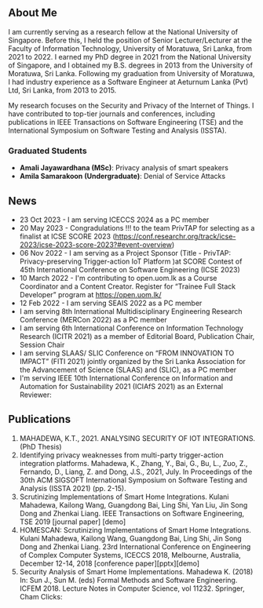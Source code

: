 ## About Me
I am currently serving as a research fellow at the National University of Singapore. Before this, I held the position of Senior Lecturer/Lecturer at the Faculty of Information Technology, University of Moratuwa, Sri Lanka, from 2021 to 2022. I earned my PhD degree in 2021 from the National University of Singapore, and I obtained my B.S. degrees in 2013 from the University of Moratuwa, Sri Lanka. Following my graduation from University of Moratuwa, I had industry experience as a Software Engineer at Aeturnum Lanka (Pvt) Ltd, Sri Lanka, from 2013 to 2015.

My research focuses on the Security and Privacy of the Internet of Things. I have contributed to top-tier journals and conferences, including publications in IEEE Transactions on Software Engineering (TSE) and the International Symposium on Software Testing and Analysis (ISSTA).

### Graduated Students

- **Amali Jayawardhana (MSc)**: Privacy analysis of smart speakers
- **Amila Samarakoon (Undergraduate)**: Denial of Service Attacks

## News
- 23 Oct 2023 - I am serving ICECCS 2024 as a PC member
- 20 May 2023 - Congradulations !!! to the team PrivTAP for selecting as a finalist at ICSE SCORE 2023 (https://conf.researchr.org/track/icse-2023/icse-2023-score-2023?#event-overview)
- 06 Nov 2022 - I am serving as a Project Sponsor (Title - PrivTAP: Privacy-preserving Trigger-action IoT Platform )at SCORE Contest of 45th International Conference on Software Engineering (ICSE 2023) 
- 10 March 2022 - I'm contributing to open.uom.lk as a Course Coordinator and a Content Creator. Register for “Trainee Full Stack Developer” program at https://open.uom.lk/
- 12 Feb 2022 - I am serving SEAIS 2022 as a PC member
- I am serving 8th International Multidisciplinary Engineering Research Conference (MERCon 2022) as a PC member
- I am serving 6th International Conference on Information Technology Research (ICITR 2021) as a member of Editorial Board, Publication Chair, Session Chair
- I am serving SLAAS/ SLIC Conference on “FROM INNOVATION TO IMPACT” (FITI 2021) jointly organized by the Sri Lanka Association for the Advancement of Science (SLAAS) and (SLIC), as a PC member
- I'm serving IEEE 10th International Conference on Information and Automation for Sustainability 2021 (ICIAfS 2021) as an External Reviewer: 


## Publications
1. MAHADEWA, K.T., 2021. ANALYSING SECURITY OF IOT INTEGRATIONS. (PhD Thesis)
2. Identifying privacy weaknesses from multi-party trigger-action integration platforms. Mahadewa, K., Zhang, Y., Bai, G., Bu, L., Zuo, Z., Fernando, D., Liang, Z. and Dong, J.S., 2021, July.  In Proceedings of the 30th ACM SIGSOFT International Symposium on Software Testing and Analysis (ISSTA 2021) (pp. 2-15).
3. Scrutinizing Implementations of Smart Home Integrations.
Kulani Mahadewa, Kailong Wang, Guangdong Bai, Ling Shi, Yan Liu, Jin Song Dong and Zhenkai Liang. IEEE Transactions on Software Engineering, TSE 2019 [journal paper] [demo]
4. HOMESCAN: Scrutinizing Implementations of Smart Home Integrations. Kulani Mahadewa, Kailong Wang, Guangdong Bai, Ling Shi, Jin Song Dong and Zhenkai Liang. 23rd International Conference on Engineering of Complex Computer Systems, ICECCS 2018, Melbourne, Australia, December 12-14, 2018 [conference paper][pptx][demo]
5. Security Analysis of Smart Home Implementations. Mahadewa K. (2018) In: Sun J., Sun M. (eds) Formal Methods and Software Engineering. ICFEM 2018. Lecture Notes in Computer Science, vol 11232. Springer, Cham
Clicks:
